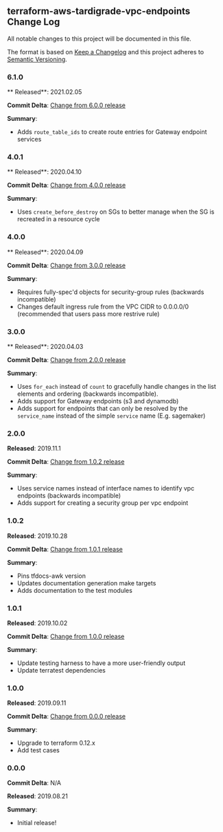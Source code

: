 ## terraform-aws-tardigrade-vpc-endpoints Change Log

All notable changes to this project will be documented in this file.

The format is based on [Keep a Changelog](http://keepachangelog.com/) and this project adheres to [Semantic Versioning](http://semver.org/).

### 6.1.0

** Released**: 2021.02.05

**Commit Delta**: [Change from 6.0.0 release](https://github.com/MetroStar/terraform-aws-tardigrade-vpc-endpoints/compare/6.0.0...6.1.0)

**Summary**:

*   Adds `route_table_ids` to create route entries for Gateway endpoint services

### 4.0.1

** Released**: 2020.04.10

**Commit Delta**: [Change from 4.0.0 release](https://github.com/MetroStar/terraform-aws-tardigrade-vpc-endpoints/compare/4.0.0...4.0.1)

**Summary**:

*   Uses `create_before_destroy` on SGs to better manage when the SG is recreated in a resource cycle

### 4.0.0

** Released**: 2020.04.09

**Commit Delta**: [Change from 3.0.0 release](https://github.com/MetroStar/terraform-aws-tardigrade-vpc-endpoints/compare/3.0.0...4.0.0)

**Summary**:

*   Requires fully-spec'd objects for security-group rules (backwards incompatible)
*   Changes default ingress rule from the VPC CIDR to 0.0.0.0/0 (recommended that users pass more restrive rule)

### 3.0.0

** Released**: 2020.04.03

**Commit Delta**: [Change from 2.0.0 release](https://github.com/MetroStar/terraform-aws-tardigrade-vpc-endpoints/compare/2.0.0...3.0.0)

**Summary**:

*   Uses `for_each` instead of `count` to gracefully handle changes in the list elements and ordering (backwards incompatible).
*   Adds support for Gateway endpoints (s3 and dynamodb)
*   Adds support for endpoints that can only be resolved by the `service_name` instead of the simple `service` name (E.g. sagemaker)

### 2.0.0

**Released**: 2019.11.1

**Commit Delta**: [Change from 1.0.2 release](https://github.com/MetroStar/terraform-aws-tardigrade-vpc-endpoints/compare/1.0.2...2.0.0)

**Summary**:

*   Uses service names instead of interface names to identify vpc endpoints (backwards incompatible)
*   Adds support for creating a security group per vpc endpoint

### 1.0.2

**Released**: 2019.10.28

**Commit Delta**: [Change from 1.0.1 release](https://github.com/MetroStar/terraform-aws-tardigrade-vpc-endpoints/compare/1.0.1...1.0.2)

**Summary**:

*   Pins tfdocs-awk version
*   Updates documentation generation make targets
*   Adds documentation to the test modules

### 1.0.1

**Released**: 2019.10.02

**Commit Delta**: [Change from 1.0.0 release](https://github.com/MetroStar/terraform-aws-tardigrade-vpc-endpoints/compare/1.0.0...1.0.1)

**Summary**:

*   Update testing harness to have a more user-friendly output
*   Update terratest dependencies

### 1.0.0

**Released**: 2019.09.11

**Commit Delta**: [Change from 0.0.0 release](https://github.com/MetroStar/terraform-aws-tardigrade-vpc-endpoints/compare/0.0.0...1.0.0)

**Summary**:

*   Upgrade to terraform 0.12.x
*   Add test cases

### 0.0.0

**Commit Delta**: N/A

**Released**: 2019.08.21

**Summary**:

*   Initial release!
